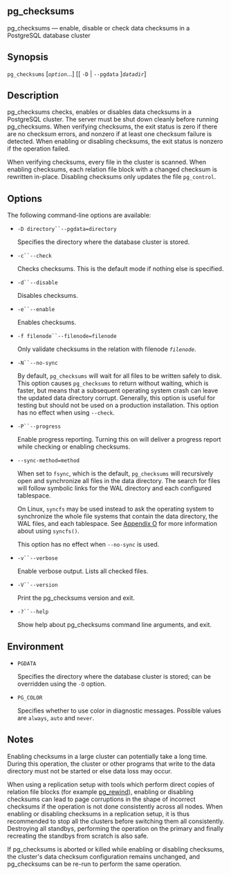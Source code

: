 ## pg\_checksums

pg\_checksums — enable, disable or check data checksums in a PostgreSQL database cluster

## Synopsis

`pg_checksums` \[*`option`*...] \[\[ `-D` | `--pgdata` ]*`datadir`*]

## Description

pg\_checksums checks, enables or disables data checksums in a PostgreSQL cluster. The server must be shut down cleanly before running pg\_checksums. When verifying checksums, the exit status is zero if there are no checksum errors, and nonzero if at least one checksum failure is detected. When enabling or disabling checksums, the exit status is nonzero if the operation failed.

When verifying checksums, every file in the cluster is scanned. When enabling checksums, each relation file block with a changed checksum is rewritten in-place. Disabling checksums only updates the file `pg_control`.

## Options

The following command-line options are available:

* `-D directory``--pgdata=directory`

    Specifies the directory where the database cluster is stored.

* `-c``--check`

    Checks checksums. This is the default mode if nothing else is specified.

* `-d``--disable`

    Disables checksums.

* `-e``--enable`

    Enables checksums.

* `-f filenode``--filenode=filenode`

    Only validate checksums in the relation with filenode *`filenode`*.

* `-N``--no-sync`

    By default, `pg_checksums` will wait for all files to be written safely to disk. This option causes `pg_checksums` to return without waiting, which is faster, but means that a subsequent operating system crash can leave the updated data directory corrupt. Generally, this option is useful for testing but should not be used on a production installation. This option has no effect when using `--check`.

* `-P``--progress`

    Enable progress reporting. Turning this on will deliver a progress report while checking or enabling checksums.

* `--sync-method=method`

    When set to `fsync`, which is the default, `pg_checksums` will recursively open and synchronize all files in the data directory. The search for files will follow symbolic links for the WAL directory and each configured tablespace.

    On Linux, `syncfs` may be used instead to ask the operating system to synchronize the whole file systems that contain the data directory, the WAL files, and each tablespace. See [Appendix O](syncfs.html "Appendix O. syncfs() Caveats") for more information about using `syncfs()`.

    This option has no effect when `--no-sync` is used.

* `-v``--verbose`

    Enable verbose output. Lists all checked files.

* `-V``--version`

    Print the pg\_checksums version and exit.

* `-?``--help`

    Show help about pg\_checksums command line arguments, and exit.

## Environment

* `PGDATA`

    Specifies the directory where the database cluster is stored; can be overridden using the `-D` option.

* `PG_COLOR`

    Specifies whether to use color in diagnostic messages. Possible values are `always`, `auto` and `never`.

## Notes

Enabling checksums in a large cluster can potentially take a long time. During this operation, the cluster or other programs that write to the data directory must not be started or else data loss may occur.

When using a replication setup with tools which perform direct copies of relation file blocks (for example [pg\_rewind](app-pgrewind.html "pg_rewind")), enabling or disabling checksums can lead to page corruptions in the shape of incorrect checksums if the operation is not done consistently across all nodes. When enabling or disabling checksums in a replication setup, it is thus recommended to stop all the clusters before switching them all consistently. Destroying all standbys, performing the operation on the primary and finally recreating the standbys from scratch is also safe.

If pg\_checksums is aborted or killed while enabling or disabling checksums, the cluster's data checksum configuration remains unchanged, and pg\_checksums can be re-run to perform the same operation.